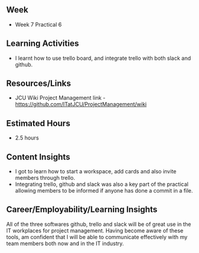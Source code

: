 ## Week
- Week 7 Practical 6

## Learning Activities
- I learnt how to use trello board, and integrate trello with both slack and github.

## Resources/Links
- JCU Wiki Project Management link - https://github.com/ITatJCU/ProjectManagement/wiki

## Estimated Hours
- 2.5 hours

## Content Insights
- I got to learn how to start a workspace, add cards and also invite members through trello. 
- Integrating trello, github and slack was also a key part of the practical allowing members to be informed if anyone has done a commit in a file.

## Career/Employability/Learning Insights
All of the three softwares github, trello and slack will be of great use in the IT workplaces for project management.
Having become aware of these tools, am confident that I will be able to communicate effectively with my team members both now and in the IT industry.
